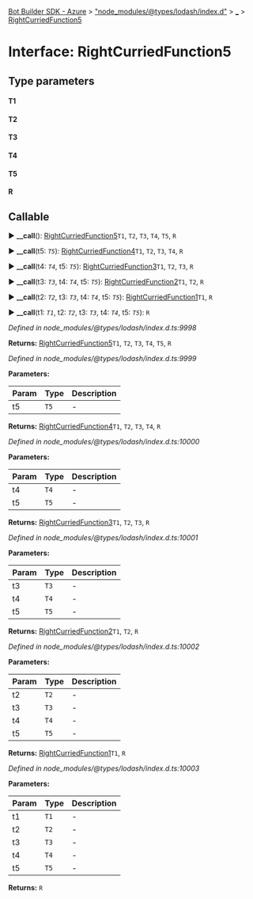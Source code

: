 [Bot Builder SDK - Azure](../README.md) > ["node_modules/@types/lodash/index.d"](../modules/_node_modules__types_lodash_index_d_.md) > [_](../modules/_node_modules__types_lodash_index_d_._.md) > [RightCurriedFunction5](../interfaces/_node_modules__types_lodash_index_d_._.rightcurriedfunction5.md)



# Interface: RightCurriedFunction5

## Type parameters
#### T1 
#### T2 
#### T3 
#### T4 
#### T5 
#### R 
## Callable
► **__call**(): [RightCurriedFunction5](_node_modules__types_lodash_index_d_._.rightcurriedfunction5.md)`T1`, `T2`, `T3`, `T4`, `T5`, `R`

► **__call**(t5: *`T5`*): [RightCurriedFunction4](_node_modules__types_lodash_index_d_._.rightcurriedfunction4.md)`T1`, `T2`, `T3`, `T4`, `R`

► **__call**(t4: *`T4`*, t5: *`T5`*): [RightCurriedFunction3](_node_modules__types_lodash_index_d_._.rightcurriedfunction3.md)`T1`, `T2`, `T3`, `R`

► **__call**(t3: *`T3`*, t4: *`T4`*, t5: *`T5`*): [RightCurriedFunction2](_node_modules__types_lodash_index_d_._.rightcurriedfunction2.md)`T1`, `T2`, `R`

► **__call**(t2: *`T2`*, t3: *`T3`*, t4: *`T4`*, t5: *`T5`*): [RightCurriedFunction1](_node_modules__types_lodash_index_d_._.rightcurriedfunction1.md)`T1`, `R`

► **__call**(t1: *`T1`*, t2: *`T2`*, t3: *`T3`*, t4: *`T4`*, t5: *`T5`*): `R`



*Defined in node_modules/@types/lodash/index.d.ts:9998*





**Returns:** [RightCurriedFunction5](_node_modules__types_lodash_index_d_._.rightcurriedfunction5.md)`T1`, `T2`, `T3`, `T4`, `T5`, `R`



*Defined in node_modules/@types/lodash/index.d.ts:9999*



**Parameters:**

| Param | Type | Description |
| ------ | ------ | ------ |
| t5 | `T5`   |  - |





**Returns:** [RightCurriedFunction4](_node_modules__types_lodash_index_d_._.rightcurriedfunction4.md)`T1`, `T2`, `T3`, `T4`, `R`



*Defined in node_modules/@types/lodash/index.d.ts:10000*



**Parameters:**

| Param | Type | Description |
| ------ | ------ | ------ |
| t4 | `T4`   |  - |
| t5 | `T5`   |  - |





**Returns:** [RightCurriedFunction3](_node_modules__types_lodash_index_d_._.rightcurriedfunction3.md)`T1`, `T2`, `T3`, `R`



*Defined in node_modules/@types/lodash/index.d.ts:10001*



**Parameters:**

| Param | Type | Description |
| ------ | ------ | ------ |
| t3 | `T3`   |  - |
| t4 | `T4`   |  - |
| t5 | `T5`   |  - |





**Returns:** [RightCurriedFunction2](_node_modules__types_lodash_index_d_._.rightcurriedfunction2.md)`T1`, `T2`, `R`



*Defined in node_modules/@types/lodash/index.d.ts:10002*



**Parameters:**

| Param | Type | Description |
| ------ | ------ | ------ |
| t2 | `T2`   |  - |
| t3 | `T3`   |  - |
| t4 | `T4`   |  - |
| t5 | `T5`   |  - |





**Returns:** [RightCurriedFunction1](_node_modules__types_lodash_index_d_._.rightcurriedfunction1.md)`T1`, `R`



*Defined in node_modules/@types/lodash/index.d.ts:10003*



**Parameters:**

| Param | Type | Description |
| ------ | ------ | ------ |
| t1 | `T1`   |  - |
| t2 | `T2`   |  - |
| t3 | `T3`   |  - |
| t4 | `T4`   |  - |
| t5 | `T5`   |  - |





**Returns:** `R`





